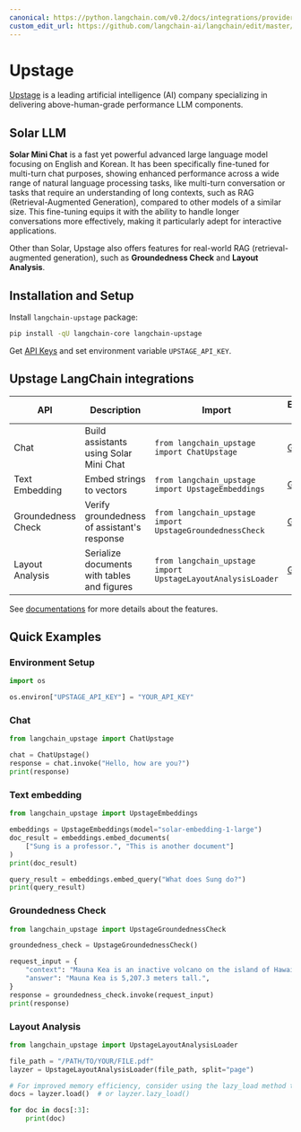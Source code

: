 ```yaml
---
canonical: https://python.langchain.com/v0.2/docs/integrations/providers/upstage/
custom_edit_url: https://github.com/langchain-ai/langchain/edit/master/docs/docs/integrations/providers/upstage.ipynb
---
```


# Upstage

[Upstage](https://upstage.ai) is a leading artificial intelligence (AI) company specializing in delivering above-human-grade performance LLM components. 


## Solar LLM

**Solar Mini Chat** is a fast yet powerful advanced large language model focusing on English and Korean. It has been specifically fine-tuned for multi-turn chat purposes, showing enhanced performance across a wide range of natural language processing tasks, like multi-turn conversation or tasks that require an understanding of long contexts, such as RAG (Retrieval-Augmented Generation), compared to other models of a similar size. This fine-tuning equips it with the ability to handle longer conversations more effectively, making it particularly adept for interactive applications.

Other than Solar, Upstage also offers features for real-world RAG (retrieval-augmented generation), such as **Groundedness Check** and **Layout Analysis**. 

## Installation and Setup

Install `langchain-upstage` package:

```bash
pip install -qU langchain-core langchain-upstage
```

Get [API Keys](https://console.upstage.ai) and set environment variable `UPSTAGE_API_KEY`.

## Upstage LangChain integrations

| API | Description | Import | Example usage |
| --- | --- | --- | --- |
| Chat | Build assistants using Solar Mini Chat | `from langchain_upstage import ChatUpstage` | [Go](../../chat/upstage) |
| Text Embedding | Embed strings to vectors | `from langchain_upstage import UpstageEmbeddings` | [Go](../../text_embedding/upstage) |
| Groundedness Check | Verify groundedness of assistant's response | `from langchain_upstage import UpstageGroundednessCheck` | [Go](../../tools/upstage_groundedness_check) |
| Layout Analysis | Serialize documents with tables and figures | `from langchain_upstage import UpstageLayoutAnalysisLoader` | [Go](../../document_loaders/upstage) |

See [documentations](https://developers.upstage.ai/) for more details about the features.

## Quick Examples

### Environment Setup


```python
import os

os.environ["UPSTAGE_API_KEY"] = "YOUR_API_KEY"
```


### Chat



```python
from langchain_upstage import ChatUpstage

chat = ChatUpstage()
response = chat.invoke("Hello, how are you?")
print(response)
```



### Text embedding




```python
from langchain_upstage import UpstageEmbeddings

embeddings = UpstageEmbeddings(model="solar-embedding-1-large")
doc_result = embeddings.embed_documents(
    ["Sung is a professor.", "This is another document"]
)
print(doc_result)

query_result = embeddings.embed_query("What does Sung do?")
print(query_result)
```

### Groundedness Check


```python
from langchain_upstage import UpstageGroundednessCheck

groundedness_check = UpstageGroundednessCheck()

request_input = {
    "context": "Mauna Kea is an inactive volcano on the island of Hawaii. Its peak is 4,207.3 m above sea level, making it the highest point in Hawaii and second-highest peak of an island on Earth.",
    "answer": "Mauna Kea is 5,207.3 meters tall.",
}
response = groundedness_check.invoke(request_input)
print(response)
```

### Layout Analysis


```python
from langchain_upstage import UpstageLayoutAnalysisLoader

file_path = "/PATH/TO/YOUR/FILE.pdf"
layzer = UpstageLayoutAnalysisLoader(file_path, split="page")

# For improved memory efficiency, consider using the lazy_load method to load documents page by page.
docs = layzer.load()  # or layzer.lazy_load()

for doc in docs[:3]:
    print(doc)
```